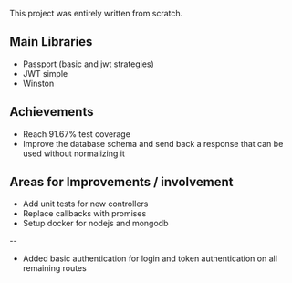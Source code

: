 This project was entirely written from scratch.

## Main Libraries

* Passport (basic and jwt strategies)
* JWT simple
* Winston

## Achievements

* Reach 91.67% test coverage
* Improve the database schema and send back a response that can be used without normalizing it

## Areas for Improvements / involvement

* Add unit tests for new controllers
* Replace callbacks with promises
* Setup docker for nodejs and mongodb

--

* Added basic authentication for login and token authentication on all remaining routes
